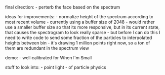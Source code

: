 final direction:
    - perterb the face based on the spectrum

ideas for improvements:
    - normalize height of the spectrum according to most recent volume
    - currently using a buffer size of 2048
        - would rather use a smaller buffer size so that its more responsive, but in its current state, that causes the spectrogram to look really sparse
        - but before I can do this I need to write code to send some fraction of the particles to interpolated heights between bin
        - it's drawing 1 million points right now, so a ton of them are redundant in the spectrum view

demo:
    - well calibrated for When I'm Small


stuff to look into:
    - point light
    - of particle physics